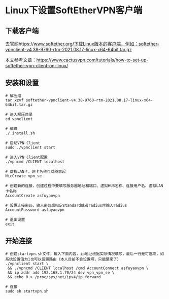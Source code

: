 # Linux下设置SoftEtherVPN客户端

## 下载客户端

去官网https://www.softether.org/下载Linux版本的客户端，例如：softether-vpnclient-v4.38-9760-rtm-2021.08.17-linux-x64-64bit.tar.gz

本文参考文章：https://www.cactusvpn.com/tutorials/how-to-set-up-softether-vpn-client-on-linux/

## 安装和设置

```shell
# 解压缩
tar xzvf softether-vpnclient-v4.38-9760-rtm-2021.08.17-linux-x64-64bit.tar.gz

# 进入解压目录
cd vpnclient

# 编译
./.install.sh

# 启动VPN Client
sudo ./vpnclient start

# 进入VPN Client配置
./vpncmd /CLIENT localhost

# 虚拟LAN卡，网卡名称可以随意起
NicCreate vpn_se

# 创建新的连接，创建过程中要填写服务器地址和端口、虚拟HUB名称、连接用户名、虚拟LAN卡名称
AccountCreate asfuyaovpn

# 设置连接密码，输入密码后指定standard或者radius时输入radius
AccountPassword asfuyaovpn

# 退出设置
exit
```

## 开始连接

```shell
# 创建startvpn.sh文件，输入下面内容，ip地址根据实际情况填写，最后一行是可选项，如系统设置值为1也可以设置路由（本人目前不会设置啊，只能硬来了）
./vpnclient start \
 && ./vpncmd /CLIENT localhost /cmd AccountConnect asfuyaovpn \
 && ip addr add 192.168.1.70/24 dev vpn_vpn_se \
 && echo 0 > /proc/sys/net/ipv4/ip_forward
 
# 连接
sudo sh startvpn.sh

```



